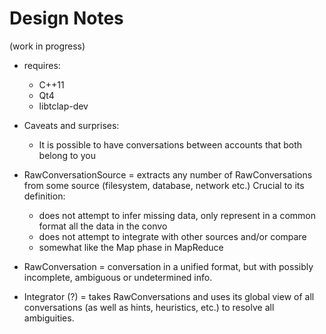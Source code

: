 Design Notes
============

(work in progress)

- requires:
  - C++11
  - Qt4
  - libtclap-dev

- Caveats and surprises:
  - It is possible to have conversations between accounts that both belong to you

- RawConversationSource = extracts any number of RawConversations from some source (filesystem, database, network etc.)
  Crucial to its definition:
    - does not attempt to infer missing data, only represent in a common format all the data in the convo
    - does not attempt to integrate with other sources and/or compare
    - somewhat like the Map phase in MapReduce
- RawConversation = conversation in a unified format, but with possibly incomplete, ambiguous or undetermined info.
- Integrator (?) = takes RawConversations and uses its global view of all conversations (as well as hints, heuristics,
  etc.) to resolve all ambiguities.


